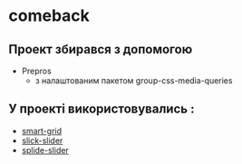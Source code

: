 # comeback

## Проект збирався з допомогою 
- Prepros
  - з налаштованим пакетом group-css-media-queries

## У проекті використовувались :
- [smart-grid](https://github.com/dmitry-lavrik/smart-grid)
- [slick-slider](https://github.com/kenwheeler/slick/)
- [splide-slider](https://github.com/Splidejs/splide/)
